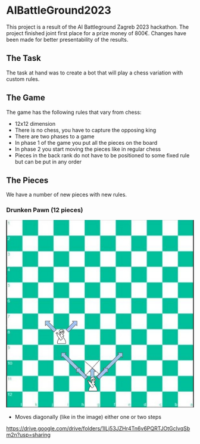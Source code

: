 # AIBattleGround2023

This project is a result of the AI Battleground Zagreb 2023 hackathon. The project finished joint first place for a prize money of 800€. Changes have been made for better presentability of the results.

## The Task
The task at hand was to create a bot that will play a chess variation with custom rules.

## The Game
The game has the following rules that vary from chess:
* 12x12 dimension
* There is no chess, you have to capture the opposing king
* There are two phases to a game
 * In phase 1 of the game you put all the pieces on the board
 * In phase 2 you start moving the pieces like in regular chess
 * Pieces in the back rank do not have to be positioned to some fixed rule but can be put in any order

## The Pieces
We have a number of new pieces with new rules.

### Drunken Pawn (12 pieces)
![Drunken Pawn](images/DrunkenPawn.jpeg)
* Moves diagonally (like in the image) either one or two steps



https://drive.google.com/drive/folders/1ILj53JZHr4Tn6v6PQRTJOtGcIvqSbm2n?usp=sharing
